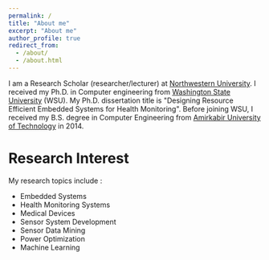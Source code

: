 ```yaml
---
permalink: /
title: "About me"
excerpt: "About me"
author_profile: true
redirect_from: 
  - /about/
  - /about.html
---
```

I am a Research Scholar (researcher/lecturer) at [Northwestern University](https://www.northwestern.edu/). I received my Ph.D. in Computer engineering from [Washington State University](https://wsu.edu) (WSU). My Ph.D. dissertation title is "Designing Resource Efficient Embedded Systems for Health Monitoring". Before joining WSU, I received my B.S. degree in Computer Engineering from [Amirkabir University of Technology](https://aut.ac.ir/en) in 2014.

Research Interest
======
My research topics include :
* Embedded Systems
* Health Monitoring Systems
* Medical Devices
* Sensor System Development
* Sensor Data Mining
* Power Optimization
* Machine Learning
